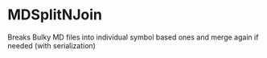 # MDSplitNJoin
Breaks Bulky MD files into individual symbol based ones and merge again if needed (with serialization)
